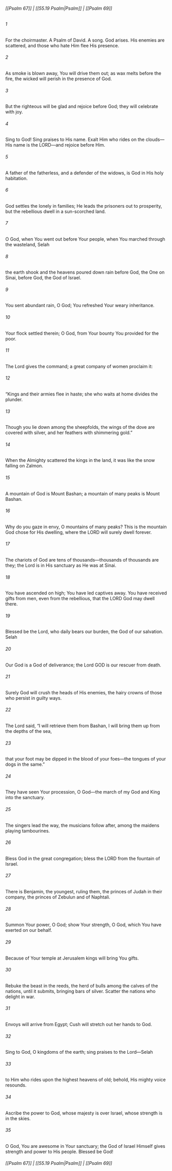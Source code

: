 
###### [[Psalm 67]] | [[55.19 Psalm|Psalm]] | [[Psalm 69]]

###### 1
For the choirmaster. A Psalm of David. A song. God arises. His enemies are scattered, and those who hate Him flee His presence.
###### 2
As smoke is blown away, You will drive them out; as wax melts before the fire, the wicked will perish in the presence of God.
###### 3
But the righteous will be glad and rejoice before God; they will celebrate with joy.
###### 4
Sing to God! Sing praises to His name. Exalt Him who rides on the clouds—His name is the LORD—and rejoice before Him.
###### 5
A father of the fatherless, and a defender of the widows, is God in His holy habitation.
###### 6
God settles the lonely in families; He leads the prisoners out to prosperity, but the rebellious dwell in a sun-scorched land.
###### 7
O God, when You went out before Your people, when You marched through the wasteland, Selah
###### 8
the earth shook and the heavens poured down rain before God, the One on Sinai, before God, the God of Israel.
###### 9
You sent abundant rain, O God; You refreshed Your weary inheritance.
###### 10
Your flock settled therein; O God, from Your bounty You provided for the poor.
###### 11
The Lord gives the command; a great company of women proclaim it:
###### 12
“Kings and their armies flee in haste; she who waits at home divides the plunder.
###### 13
Though you lie down among the sheepfolds, the wings of the dove are covered with silver, and her feathers with shimmering gold.”
###### 14
When the Almighty scattered the kings in the land, it was like the snow falling on Zalmon.
###### 15
A mountain of God is Mount Bashan; a mountain of many peaks is Mount Bashan.
###### 16
Why do you gaze in envy, O mountains of many peaks? This is the mountain God chose for His dwelling, where the LORD will surely dwell forever.
###### 17
The chariots of God are tens of thousands—thousands of thousands are they; the Lord is in His sanctuary as He was at Sinai.
###### 18
You have ascended on high; You have led captives away. You have received gifts from men, even from the rebellious, that the LORD God may dwell there.
###### 19
Blessed be the Lord, who daily bears our burden, the God of our salvation. Selah
###### 20
Our God is a God of deliverance; the Lord GOD is our rescuer from death.
###### 21
Surely God will crush the heads of His enemies, the hairy crowns of those who persist in guilty ways.
###### 22
The Lord said, “I will retrieve them from Bashan, I will bring them up from the depths of the sea,
###### 23
that your foot may be dipped in the blood of your foes—the tongues of your dogs in the same.”
###### 24
They have seen Your procession, O God—the march of my God and King into the sanctuary.
###### 25
The singers lead the way, the musicians follow after, among the maidens playing tambourines.
###### 26
Bless God in the great congregation; bless the LORD from the fountain of Israel.
###### 27
There is Benjamin, the youngest, ruling them, the princes of Judah in their company, the princes of Zebulun and of Naphtali.
###### 28
Summon Your power, O God; show Your strength, O God, which You have exerted on our behalf.
###### 29
Because of Your temple at Jerusalem kings will bring You gifts.
###### 30
Rebuke the beast in the reeds, the herd of bulls among the calves of the nations, until it submits, bringing bars of silver. Scatter the nations who delight in war.
###### 31
Envoys will arrive from Egypt; Cush will stretch out her hands to God.
###### 32
Sing to God, O kingdoms of the earth; sing praises to the Lord—Selah
###### 33
to Him who rides upon the highest heavens of old; behold, His mighty voice resounds.
###### 34
Ascribe the power to God, whose majesty is over Israel, whose strength is in the skies.
###### 35
O God, You are awesome in Your sanctuary; the God of Israel Himself gives strength and power to His people. Blessed be God!

###### [[Psalm 67]] | [[55.19 Psalm|Psalm]] | [[Psalm 69]]
